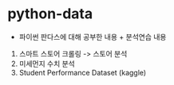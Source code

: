 # python-data
- 파이썬 판다스에 대해 공부한 내용 + 분석연습 내용
1. 스마트 스토어 크롤링 -> 스토어 분석
2. 미세먼지 수치 분석
3. Student Performance Dataset (kaggle)
